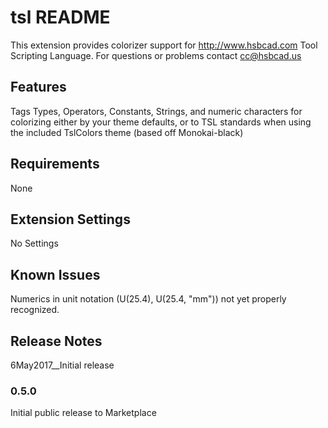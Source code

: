 # tsl README

This extension provides colorizer support for http://www.hsbcad.com Tool Scripting Language. For questions or problems contact cc@hsbcad.us

## Features

Tags Types, Operators, Constants, Strings, and numeric characters for colorizing either by your theme defaults, or to TSL standards when using the included TslColors theme (based off Monokai-black)

## Requirements

None

## Extension Settings

No Settings

## Known Issues

Numerics in unit notation (U(25.4), U(25.4, "mm")) not yet properly recognized.

## Release Notes
6May2017__Initial release

### 0.5.0

Initial public release to Marketplace



